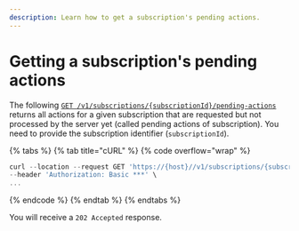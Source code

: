 ```yaml
---
description: Learn how to get a subscription's pending actions.
---
```


# Getting a subscription's pending actions

The following [`GET /v1/subscriptions/{subscriptionId}/pending-actions`](https://www.digitalriver.com/docs/commerce-admin-api/#tag/Pending-Action/operation/getSubscriptionPendingActions) returns all actions for a given subscription that are requested but not processed by the server yet (called pending actions of subscription). You need to provide the subscription identifier (`subscriptionId`).&#x20;

{% tabs %}
{% tab title="cURL" %}
{% code overflow="wrap" %}
```javascript
curl --location --request GET 'https://{host}//v1/subscriptions/{subscriptionId}/pending-actions' \
--header 'Authorization: Basic ***' \
...
```
{% endcode %}
{% endtab %}
{% endtabs %}

You will receive a `202 Accepted` response.
